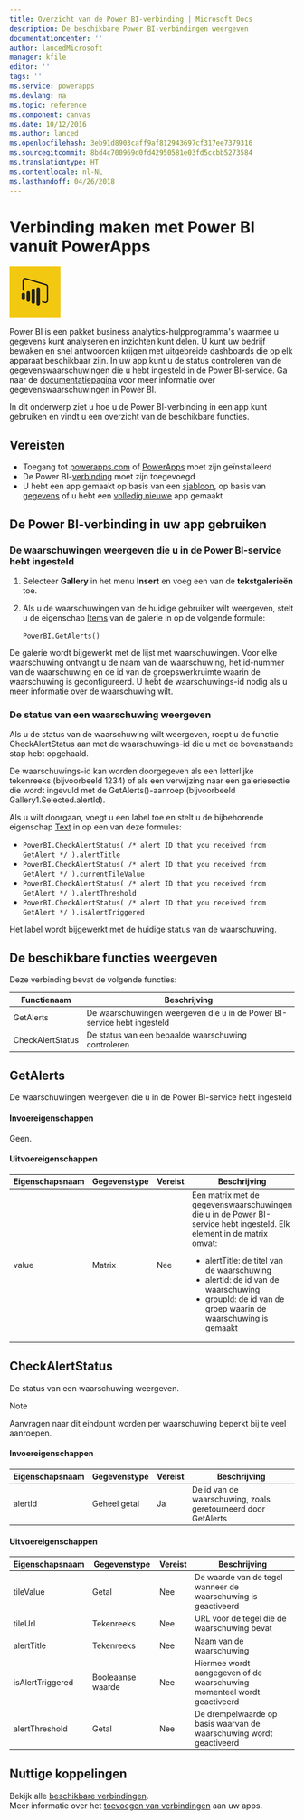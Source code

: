 ```yaml
---
title: Overzicht van de Power BI-verbinding | Microsoft Docs
description: De beschikbare Power BI-verbindingen weergeven
documentationcenter: ''
author: lancedMicrosoft
manager: kfile
editor: ''
tags: ''
ms.service: powerapps
ms.devlang: na
ms.topic: reference
ms.component: canvas
ms.date: 10/12/2016
ms.author: lanced
ms.openlocfilehash: 3eb91d8903caff9af812943697cf317ee7379316
ms.sourcegitcommit: 8bd4c700969d0fd42950581e03fd5ccbb5273584
ms.translationtype: HT
ms.contentlocale: nl-NL
ms.lasthandoff: 04/26/2018
---
```

# <a name="connect-to-power-bi-from-powerapps"></a>Verbinding maken met Power BI vanuit PowerApps
![Power BI](./media/connection-powerbi/powerbiicon.png)

Power BI is een pakket business analytics-hulpprogramma's waarmee u gegevens kunt analyseren en inzichten kunt delen. U kunt uw bedrijf bewaken en snel antwoorden krijgen met uitgebreide dashboards die op elk apparaat beschikbaar zijn. In uw app kunt u de status controleren van de gegevenswaarschuwingen die u hebt ingesteld in de Power BI-service. Ga naar de [documentatiepagina](https://https://docs.microsoft.com/power-bi/service-set-data-alerts) voor meer informatie over gegevenswaarschuwingen in Power BI.

In dit onderwerp ziet u hoe u de Power BI-verbinding in een app kunt gebruiken en vindt u een overzicht van de beschikbare functies.

## <a name="prerequisites"></a>Vereisten
* Toegang tot [powerapps.com](https://powerapps.com) of [PowerApps](http://aka.ms/powerappsinstall) moet zijn geïnstalleerd
* De Power BI-[verbinding](https://powerapps.microsoft.com/tutorials/add-manage-connections/) moet zijn toegevoegd
* U hebt een app gemaakt op basis van een [sjabloon](https://powerapps.microsoft.com/tutorials/get-started-test-drive/), op basis van [gegevens](https://powerapps.microsoft.com/tutorials/get-started-create-from-data/) of u hebt een [volledig nieuwe](https://powerapps.microsoft.com/tutorials/get-started-create-from-blank/) app gemaakt

## <a name="use-the-power-bi-connection-in-your-app"></a>De Power BI-verbinding in uw app gebruiken
### <a name="list-the-alerts-that-youve-set-up-in-the-power-bi-service"></a>De waarschuwingen weergeven die u in de Power BI-service hebt ingesteld
1. Selecteer **Gallery** in het menu **Insert** en voeg een van de **tekstgalerieën** toe.
2. Als u de waarschuwingen van de huidige gebruiker wilt weergeven, stelt u de eigenschap [Items](../controls/properties-core.md) van de galerie in op de volgende formule:
   
   `PowerBI.GetAlerts()`

De galerie wordt bijgewerkt met de lijst met waarschuwingen. Voor elke waarschuwing ontvangt u de naam van de waarschuwing, het id-nummer van de waarschuwing en de id van de groepswerkruimte waarin de waarschuwing is geconfigureerd. U hebt de waarschuwings-id nodig als u meer informatie over de waarschuwing wilt.

### <a name="view-the-status-of-an-alert"></a>De status van een waarschuwing weergeven
Als u de status van de waarschuwing wilt weergeven, roept u de functie CheckAlertStatus aan met de waarschuwings-id die u met de bovenstaande stap hebt opgehaald.

De waarschuwings-id kan worden doorgegeven als een letterlijke tekenreeks (bijvoorbeeld 1234) of als een verwijzing naar een galeriesectie die wordt ingevuld met de GetAlerts()-aanroep (bijvoorbeeld Gallery1.Selected.alertId).

Als u wilt doorgaan, voegt u een label toe en stelt u de bijbehorende eigenschap [Text](../controls/properties-core.md) in op een van deze formules:

* `PowerBI.CheckAlertStatus( /* alert ID that you received from GetAlert */ ).alertTitle`
* `PowerBI.CheckAlertStatus( /* alert ID that you received from GetAlert */ ).currentTileValue`
* `PowerBI.CheckAlertStatus( /* alert ID that you received from GetAlert */ ).alertThreshold`
* `PowerBI.CheckAlertStatus( /* alert ID that you received from GetAlert */ ).isAlertTriggered`

Het label wordt bijgewerkt met de huidige status van de waarschuwing.

## <a name="view-the-available-functions"></a>De beschikbare functies weergeven
Deze verbinding bevat de volgende functies:

| Functienaam | Beschrijving |
| --- | --- |
| GetAlerts |De waarschuwingen weergeven die u in de Power BI-service hebt ingesteld |
| CheckAlertStatus |De status van een bepaalde waarschuwing controleren |

## <a name="getalerts"></a>GetAlerts
De waarschuwingen weergeven die u in de Power BI-service hebt ingesteld

#### <a name="input-properties"></a>Invoereigenschappen
Geen.

#### <a name="output-properties"></a>Uitvoereigenschappen
| Eigenschapsnaam | Gegevenstype | Vereist | Beschrijving |
| --- | --- | --- | --- |
| value |Matrix |Nee |Een matrix met de gegevenswaarschuwingen die u in de Power BI-service hebt ingesteld. Elk element in de matrix omvat: <ul><li>alertTitle: de titel van de waarschuwing</li><li>alertId: de id van de waarschuwing</li><li>groupId: de id van de groep waarin de waarschuwing is gemaakt</li></ul> |

## <a name="checkalertstatus"></a>CheckAlertStatus
De status van een waarschuwing weergeven.

> [!NOTE]
> Aanvragen naar dit eindpunt worden per waarschuwing beperkt bij te veel aanroepen.

#### <a name="input-properties"></a>Invoereigenschappen
| Eigenschapsnaam | Gegevenstype | Vereist | Beschrijving |
| --- | --- | --- | --- |
| alertId |Geheel getal |Ja |De id van de waarschuwing, zoals geretourneerd door GetAlerts |

#### <a name="output-properties"></a>Uitvoereigenschappen
| Eigenschapsnaam | Gegevenstype | Vereist | Beschrijving |
| --- | --- | --- | --- |
| tileValue |Getal |Nee |De waarde van de tegel wanneer de waarschuwing is geactiveerd |
| tileUrl |Tekenreeks |Nee |URL voor de tegel die de waarschuwing bevat |
| alertTitle |Tekenreeks |Nee |Naam van de waarschuwing |
| isAlertTriggered |Booleaanse waarde |Nee |Hiermee wordt aangegeven of de waarschuwing momenteel wordt geactiveerd |
| alertThreshold |Getal |Nee |De drempelwaarde op basis waarvan de waarschuwing wordt geactiveerd |

## <a name="helpful-links"></a>Nuttige koppelingen
Bekijk alle [beschikbare verbindingen](../connections-list.md).  
Meer informatie over het [toevoegen van verbindingen](../add-manage-connections.md) aan uw apps.

